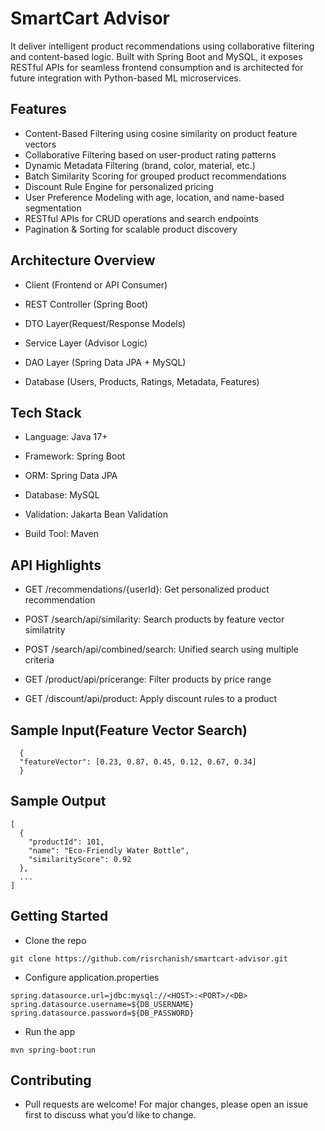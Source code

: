 # SmartCart Advisor
It deliver intelligent product recommendations using collaborative filtering and content-based logic. Built with Spring Boot and MySQL, it exposes RESTful APIs for seamless frontend consumption and is architected for future integration with Python-based ML microservices.

## Features
  - Content-Based Filtering using cosine similarity on product feature vectors
  - Collaborative Filtering based on user-product rating patterns
  - Dynamic Metadata Filtering (brand, color, material, etc.)
  - Batch Similarity Scoring for grouped product recommendations
  - Discount Rule Engine for personalized pricing
  - User Preference Modeling with age, location, and name-based segmentation
  - RESTful APIs for CRUD operations and search endpoints
  - Pagination & Sorting for scalable product discovery

## Architecture Overview

  - Client (Frontend or API Consumer)
     
  - REST Controller (Spring Boot)

  - DTO Layer(Request/Response Models)
     
  - Service Layer (Advisor Logic) 
  
  - DAO Layer (Spring Data JPA + MySQL) 
     
  - Database (Users, Products, Ratings, Metadata, Features)

## Tech Stack

- Language: Java 17+
  
- Framework: Spring Boot
  
- ORM: Spring Data JPA
  
- Database: MySQL
   
- Validation: Jakarta Bean Validation
  
- Build Tool: Maven

## API Highlights

  - GET /recommendations/{userId}: Get personalized product recommendation

  - POST /search/api/similarity: Search products by feature vector similatrity

  - POST /search/api/combined/search: Unified search using multiple criteria

  - GET /product/api/pricerange: Filter products by price range

  - GET /discount/api/product: Apply discount rules to a product

## Sample Input(Feature Vector Search)
```
  {
  "featureVector": [0.23, 0.87, 0.45, 0.12, 0.67, 0.34]
  }
```
## Sample Output
```
[
  {
    "productId": 101,
    "name": "Eco-Friendly Water Bottle",
    "similarityScore": 0.92
  },
  ...
]
```

## Getting Started

  - Clone the repo
   ```
  git clone https://github.com/risrchanish/smartcart-advisor.git
  ```
  - Configure application.properties
```
spring.datasource.url=jdbc:mysql://<HOST>:<PORT>/<DB>
spring.datasource.username=${DB_USERNAME}
spring.datasource.password=${DB_PASSWORD}
```
  - Run the app
```
mvn spring-boot:run
```

## Contributing

 - Pull requests are welcome! For major changes, please open an issue first to discuss what you’d like to change.

  







